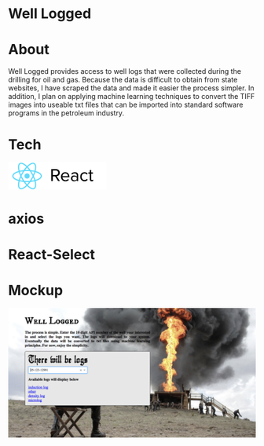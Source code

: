 # Well Logged

# About
Well Logged provides access to well logs that were collected during the drilling for oil and gas. Because the data is difficult to obtain from state websites, I have scraped the data and made it easier the process simpler. In addition, I plan on applying machine learning techniques to convert the TIFF images into useable txt files that can be imported into standard software programs in the petroleum industry.

# Tech
<img src="images/tech/react.png" alt="react" width="200px">
<h1>axios</h1>
<h1>React-Select</h1>

# Mockup
<img src="images/mockup.png" alt="mockup">
